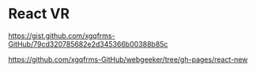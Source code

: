 # React VR


https://gist.github.com/xgqfrms-GitHub/79cd320785682e2d345366b00388b85c


https://github.com/xgqfrms-GitHub/webgeeker/tree/gh-pages/react-new









